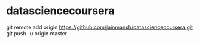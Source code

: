 datasciencecoursera
===================
git remote add origin https://github.com/jainmansh/datasciencecoursera.git
git push -u origin master
